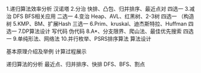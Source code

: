1.递归算法效率分析 汉诺塔
2.分治 快排、凸包、归并排序、最近点对 四选一
3.减治 DFS BFS相关应用 二选一
4.变治 Heap、AVL、红黑树、2-3树 四选一 （构造树
5.KMP、BM、扩展Hash 三选一
6.Prim、kruskal、迪杰斯特拉、Huffman 四选一
7.DP算法设计  写代码 伪代码
8.A*、分支限界、爬山法、最佳优先搜索 四选一
9.单纯形法、网络法
10.并行枚举、PSRS排序算法 算法设计

基本原理介绍及举例
计算过程展示

递归算法的分析
最近点、归并排序、快排
DFS、BFS、割点